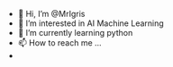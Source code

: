 - 👋 Hi, I’m @MrIgris
- 👀 I’m interested in AI Machine Learning
- 🌱 I’m currently learning python
- 📫 How to reach me ...
- 
